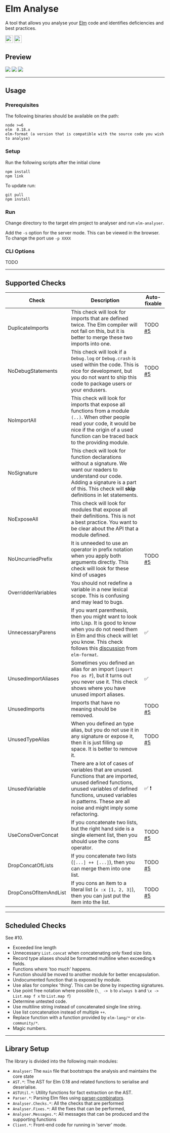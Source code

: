 # Elm Analyse

A tool that allows you analyse your [Elm](http://elm-lang.org/) code and identifies deficiencies and best practices.

<img src="https://ci.appveyor.com/api/projects/status/github/stil4m/elm-analyse?retina=true" height="24">
<img src="https://travis-ci.org/stil4m/elm-analyse.svg?branch=master" height="24">

## Preview

<img src="https://github.com/stil4m/elm-analyse/raw/master/images/dashboard.png">
<img src="https://github.com/stil4m/elm-analyse/raw/master/images/single-message.png">
<img src="https://github.com/stil4m/elm-analyse/raw/master/images/terminal-output.png">



---
## Usage

### Prerequisites

The following binaries should be available on the path:

```
node >=6
elm  0.18.x
elm-format (a version that is compatible with the source code you wish to analyse)
```

### Setup

Run the following scripts after the initial clone

```
npm install
npm link
```

To update run:

```
git pull
npm install
```

### Run

Change directory to the target elm project to analyser and run `elm-analyser`.

Add the `-s` option for the server mode. This can be viewed in the browser. To change the port use `-p XXXX`

### CLI Options

TODO

---

## Supported Checks

| Check         | Description   | Auto-fixable  |
| ------------- | ------------- | ------------- |
| DuplicateImports | This check will look for imports that are defined twice. The Elm compiler will not fail on this, but it is better to merge these two imports into one. | TODO [#5](https://github.com/stil4m/elm-analyse/issues/5) |
| NoDebugStatements|  This check will look if a `Debug.log` or `Debug.crash` is used within the code. This is nice for development, but you do not want to ship this code to package users or your endusers. | TODO [#5](https://github.com/stil4m/elm-analyse/issues/5) |
| NoImportAll | This check will look for imports that expose all functions from a module `(..)`. When other people read your code, it would be nice if the origin of a used function can be traced back to the providing module. |  |
| NoSignature | This check will look for function declarations without a signature. We want our readers to understand our code. Adding a signature is a part of this. This check will **skip** definitions in let statements. |  |
| NoExposeAll | This check will look for modules that expose all their definitions. This is not a best practice. You want to be clear about the API that a module defined. | |
| NoUncurriedPrefix | It is unneeded to use an operator in prefix notation when you apply both arguments directly. This check will look for these kind of usages | TODO [#5](https://github.com/stil4m/elm-analyse/issues/5) |
| OverriddenVariables | You should not redefine a variable in a new lexical scope. This is confusing and may lead to bugs. | |
| UnnecessaryParens | If you want parenthesis, then you might want to look into Lisp. It is good to know when you do not need them in Elm and this check will let you know. This check follows this [discussion](https://github.com/avh4/elm-format/issues/262) from `elm-format`. | :white_check_mark: |
| UnusedImportAliases | Sometimes you defined an alias for an import (`import Foo as F`), but it turns out you never use it. This check shows where you have unused import aliases. | :white_check_mark: |
| UnusedImports | Imports that have no meaning should be removed. | TODO [#5](https://github.com/stil4m/elm-analyse/issues/5) |
| UnusedTypeAlias | When you defined an type alias, but you do not use it in any signature or expose it, then it is just filling up space. It is better to remove it. | TODO [#5](https://github.com/stil4m/elm-analyse/issues/5) |
| UnusedVariable | There are a lot of cases of variables that are unused. Functions that are imported, unused defined functions, unused variables of defined functions, unused variables in patterns. These are all noise and might imply some refactoring. | :white_check_mark: :heavy_exclamation_mark: |
| UseConsOverConcat | If you concatenate two lists, but the right hand side is a single element list, then you should use the cons operator. | TODO [#5](https://github.com/stil4m/elm-analyse/issues/5) |
| DropConcatOfLists | If you concatenate two lists (`[...] ++ [...]`), then you can merge them into one list. | TODO [#5](https://github.com/stil4m/elm-analyse/issues/5) |
| DropConsOfItemAndList | If you cons an item to a literal list (`x :x [1, 2, 3]`), then you can just put the item into the list. | TODO [#5](https://github.com/stil4m/elm-analyse/issues/5) |
---

## Scheduled Checks

See #10.

* Exceeded line length
* Unnecessary `List.concat` when concatenating only fixed size lists.
* Record type aliases should be formatted multiline when exceeding `N` fields.
* Functions where 'too much' happens.
* Function should be moved to another module for better encapsulation.
* Undocumented function that is exposed by module.
* Use alias for complex 'thing'. This can be done by inspecting signatures.
* Use point free notation where possible (`\_ -> b` to `always b` and `\x -> List.map f x` to `List.map f`)
* Determine untested code.
* Use multiline string instead of concatenated single line string.
* Use list concatenation instead of multiple `++`.
* Replace function with a function provided by `elm-lang/*` or `elm-community/*`.
* Magic numbers.

---

## Library Setup

The library is divided into the following main modules:

* `Analyser`: The `main` file that bootstraps the analysis and maintains the core state
* `AST.*`: The AST for Elm 0.18 and related functions to serialise and deserialise.
* `ASTUtil.*`: Utility functions for fact extraction on the AST.
* `Parser.*`: Parsing Elm files using [parser-combinators](https://github.com/elm-community/parser-combinators).
* `Analyser.Checks.*`: All the checks that are performed
* `Analyser.Fixes.*`: All the fixes that can be performed,
* `Analyser.Messages.*`: All messages that can be produced and the supporting functions
* `Client.*`: Front-end code for running in 'server' mode.
